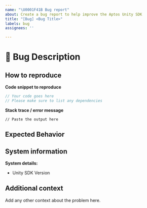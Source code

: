 ```yaml
---
name: "\U0001F41B Bug report"
about: Create a bug report to help improve the Aptos Unity SDK
title: "[Bug] <Bug Title>"
labels: bug
assignees: ''

---
```


# 🐛 Bug Description

<!-- 
  A clear description of what the bug is.  
  To report a security issue, please email security@aptoslabs.com.
-->

## How to reproduce

**Code snippet to reproduce**
```csharp
// Your code goes here 
// Please make sure to list any dependencies
```

**Stack trace / error message**
```
// Paste the output here
```

## Expected Behavior

<!--
  A clear description of what the expected behavior is
-->

## System information

**System details:**
- Unity SDK Version

## Additional context

Add any other context about the problem here.
